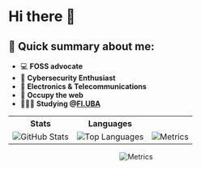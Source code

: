 # Hi there 👋
## 📝 Quick summary about me:
- 💻 **FOSS advocate**
- 🔐 **Cybersecurity Enthusiast** 
- 📡 **Electronics & Telecommunications**    
- 🏴 **Occupy the web**
- 👩🏻‍💻 **Studying @[FI.UBA](https://www.fi.uba.ar/grado/carreras/ingenieria-en-informatica/plan-de-estudios)**

<div align="center">
  <table>
    <tr>
      <th>Stats</th>
      <th>Languages</th>
    </tr>
    <tr>
      <td><img src="https://github-readme-stats.vercel.app/api?username=qbixxx&theme=tokyonight&show_icons=true&count_private=true" alt="GitHub Stats"></td>
      <td><img src="https://github-profile-summary-cards.vercel.app/api/cards/most-commit-language?username=qbixxx&theme=tokyonight&show_icons=true&count_private=true" alt="Top Languages"></td>
      <td><img src="https://metrics.lecoq.io/qbixxx?template=classic&config.timezone=America%Buenos_Aires" alt="Metrics"></td>
    </tr>
  </table>
  <td><img src="https://metrics.lecoq.io/qbixxx?template=classic&config.timezone=America%Buenos_Aires" alt="Metrics"></td>
</div>


